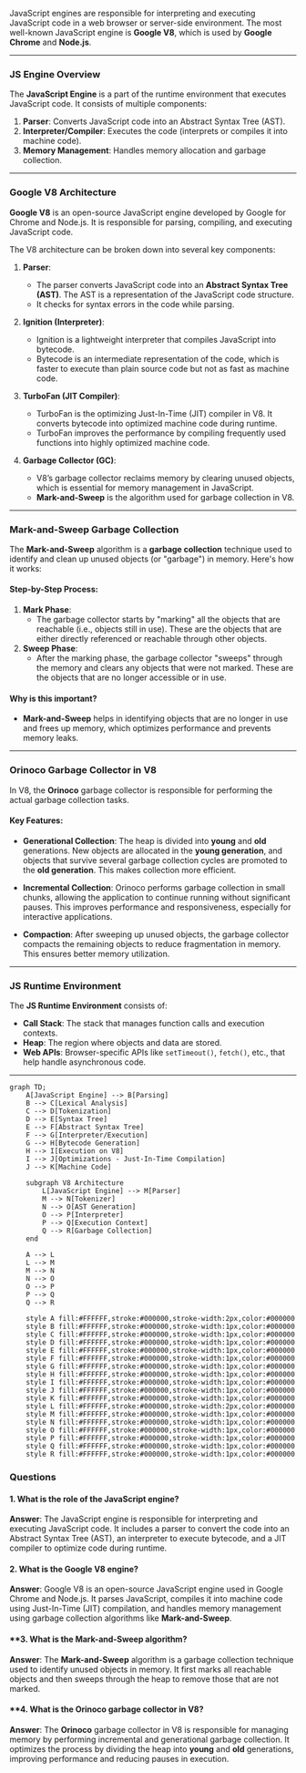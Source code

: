 
JavaScript engines are responsible for interpreting and executing JavaScript code in a web browser or server-side environment. The most well-known JavaScript engine is **Google V8**, which is used by **Google Chrome** and **Node.js**.

----

### **JS Engine Overview**

The **JavaScript Engine** is a part of the runtime environment that executes JavaScript code. It consists of multiple components:

1. **Parser**: Converts JavaScript code into an Abstract Syntax Tree (AST).
2. **Interpreter/Compiler**: Executes the code (interprets or compiles it into machine code).
3. **Memory Management**: Handles memory allocation and garbage collection.
----

### **Google V8 Architecture**

**Google V8** is an open-source JavaScript engine developed by Google for Chrome and Node.js. It is responsible for parsing, compiling, and executing JavaScript code.

The V8 architecture can be broken down into several key components:

1. **Parser**:
    
    - The parser converts JavaScript code into an **Abstract Syntax Tree (AST)**. The AST is a representation of the JavaScript code structure.
    - It checks for syntax errors in the code while parsing.
2. **Ignition (Interpreter)**:
    
    - Ignition is a lightweight interpreter that compiles JavaScript into bytecode.
    - Bytecode is an intermediate representation of the code, which is faster to execute than plain source code but not as fast as machine code.
3. **TurboFan (JIT Compiler)**:
    
    - TurboFan is the optimizing Just-In-Time (JIT) compiler in V8. It converts bytecode into optimized machine code during runtime.
    - TurboFan improves the performance by compiling frequently used functions into highly optimized machine code.
4. **Garbage Collector (GC)**:
    
    - V8’s garbage collector reclaims memory by clearing unused objects, which is essential for memory management in JavaScript.
    - **Mark-and-Sweep** is the algorithm used for garbage collection in V8.
---
### **Mark-and-Sweep Garbage Collection**

The **Mark-and-Sweep** algorithm is a **garbage collection** technique used to identify and clean up unused objects (or "garbage") in memory. Here's how it works:

#### **Step-by-Step Process**:

1. **Mark Phase**:
    - The garbage collector starts by "marking" all the objects that are reachable (i.e., objects still in use). These are the objects that are either directly referenced or reachable through other objects.
2. **Sweep Phase**:
    - After the marking phase, the garbage collector "sweeps" through the memory and clears any objects that were not marked. These are the objects that are no longer accessible or in use.

#### **Why is this important?**

- **Mark-and-Sweep** helps in identifying objects that are no longer in use and frees up memory, which optimizes performance and prevents memory leaks.
---

### **Orinoco Garbage Collector in V8**

In V8, the **Orinoco** garbage collector is responsible for performing the actual garbage collection tasks.

#### **Key Features**:

- **Generational Collection**: The heap is divided into **young** and **old** generations. New objects are allocated in the **young generation**, and objects that survive several garbage collection cycles are promoted to the **old generation**. This makes collection more efficient.
    
- **Incremental Collection**: Orinoco performs garbage collection in small chunks, allowing the application to continue running without significant pauses. This improves performance and responsiveness, especially for interactive applications.
    
- **Compaction**: After sweeping up unused objects, the garbage collector compacts the remaining objects to reduce fragmentation in memory. This ensures better memory utilization.

---
### **JS Runtime Environment**

The **JS Runtime Environment** consists of:

- **Call Stack**: The stack that manages function calls and execution contexts.
- **Heap**: The region where objects and data are stored.
- **Web APIs**: Browser-specific APIs like `setTimeout()`, `fetch()`, etc., that help handle asynchronous code.
----
```mermaid
graph TD;
    A[JavaScript Engine] --> B[Parsing]
    B --> C[Lexical Analysis]
    C --> D[Tokenization]
    D --> E[Syntax Tree]
    E --> F[Abstract Syntax Tree]
    F --> G[Interpreter/Execution]
    G --> H[Bytecode Generation]
    H --> I[Execution on V8]
    I --> J[Optimizations - Just-In-Time Compilation]
    J --> K[Machine Code]

    subgraph V8 Architecture
        L[JavaScript Engine] --> M[Parser]
        M --> N[Tokenizer]
        N --> O[AST Generation]
        O --> P[Interpreter]
        P --> Q[Execution Context]
        Q --> R[Garbage Collection]
    end

    A --> L
    L --> M
    M --> N
    N --> O
    O --> P
    P --> Q
    Q --> R

    style A fill:#FFFFFF,stroke:#000000,stroke-width:2px,color:#000000
    style B fill:#FFFFFF,stroke:#000000,stroke-width:1px,color:#000000
    style C fill:#FFFFFF,stroke:#000000,stroke-width:1px,color:#000000
    style D fill:#FFFFFF,stroke:#000000,stroke-width:1px,color:#000000
    style E fill:#FFFFFF,stroke:#000000,stroke-width:1px,color:#000000
    style F fill:#FFFFFF,stroke:#000000,stroke-width:1px,color:#000000
    style G fill:#FFFFFF,stroke:#000000,stroke-width:1px,color:#000000
    style H fill:#FFFFFF,stroke:#000000,stroke-width:1px,color:#000000
    style I fill:#FFFFFF,stroke:#000000,stroke-width:1px,color:#000000
    style J fill:#FFFFFF,stroke:#000000,stroke-width:1px,color:#000000
    style K fill:#FFFFFF,stroke:#000000,stroke-width:1px,color:#000000
    style L fill:#FFFFFF,stroke:#000000,stroke-width:2px,color:#000000
    style M fill:#FFFFFF,stroke:#000000,stroke-width:1px,color:#000000
    style N fill:#FFFFFF,stroke:#000000,stroke-width:1px,color:#000000
    style O fill:#FFFFFF,stroke:#000000,stroke-width:1px,color:#000000
    style P fill:#FFFFFF,stroke:#000000,stroke-width:1px,color:#000000
    style Q fill:#FFFFFF,stroke:#000000,stroke-width:1px,color:#000000
    style R fill:#FFFFFF,stroke:#000000,stroke-width:1px,color:#000000

```

### **Questions**

#### **1. What is the role of the JavaScript engine?**

**Answer**: The JavaScript engine is responsible for interpreting and executing JavaScript code. It includes a parser to convert the code into an Abstract Syntax Tree (AST), an interpreter to execute bytecode, and a JIT compiler to optimize code during runtime.

#### **2. What is the Google V8 engine?**

**Answer**: Google V8 is an open-source JavaScript engine used in Google Chrome and Node.js. It parses JavaScript, compiles it into machine code using Just-In-Time (JIT) compilation, and handles memory management using garbage collection algorithms like **Mark-and-Sweep**.

#### **3. What is the Mark-and-Sweep algorithm?

**Answer**: The **Mark-and-Sweep** algorithm is a garbage collection technique used to identify unused objects in memory. It first marks all reachable objects and then sweeps through the heap to remove those that are not marked.

#### **4. What is the Orinoco garbage collector in V8?

**Answer**: The **Orinoco** garbage collector in V8 is responsible for managing memory by performing incremental and generational garbage collection. It optimizes the process by dividing the heap into **young** and **old** generations, improving performance and reducing pauses in execution.